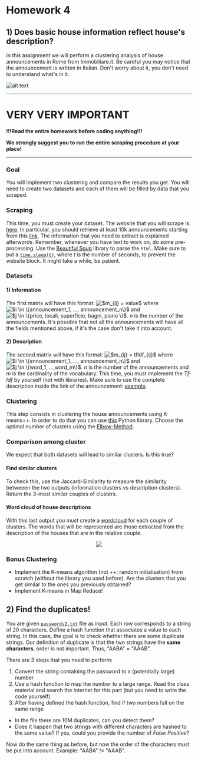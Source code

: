# Homework 4

## 1) Does basic house information reflect house's description?

In this assignment we will perform a clustering analysis of house announcements in Rome from Immobiliare.it. Be careful you may notice that the announcement is written in Italian. Don't worry about it, you don't need to understand what's in it.

![alt text](https://directionscu.org/wp-content/uploads/2018/08/cashforhome.png "Logo Title Text 1")

____ 

# VERY VERY IMPORTANT
__!!!Read the entire homework before coding anything!!!__

__We strongly suggest you to run the entire scraping procedure at your place!__
____

### Goal
 You will implement two clustering and compare the results you get. You will need to create two datasets and each of them will be filled by data that you scraped.

### Scraping
This time, you must create your dataset. The website that you will scrape is: [here](https://www.immobiliare.it). In particular, you should retrieve at least 10k announcements starting from this [link](https://www.immobiliare.it/vendita-case/roma/?criterio=rilevanza&pag=1).
The information that you need to extract is explained afterwords. Remember, whenever you have text to work on, do some pre-processing. Use the [Beautiful Soup](https://www.crummy.com/software/BeautifulSoup/bs4/doc/) library to parse the `html`. Make sure to put a [`time.sleep(t)`](https://www.tutorialspoint.com/python/time_sleep.htm), where *t* is the number of seconds, to prevent the website block. It might take a while, be patient.


### Datasets 
#### 1) Information
The first matrix will have this format: <img src="https://latex.codecogs.com/gif.latex?$m_{ij}&space;=&space;value$" title="$m_{ij} = value$" /> where <img src="https://latex.codecogs.com/gif.latex?$i&space;\in&space;\{announcement_1,&space;...,&space;announcement_n\}$" title="$i \in \{announcement_1, ..., announcement_n\}$" /> and <img src="https://latex.codecogs.com/gif.latex?$j&space;\in&space;\{price,&space;locali,&space;superficie,&space;bagni,&space;piano&space;\}$" title="$j \in \{price, locali, superficie, bagni, piano \}$" />. *n* is the number of the announcements. It's possible that not all the announcements will have all the fields mentioned above, if it's the case don't take it into account. 

#### 2) Description
The second matrix will have this format: <img src="https://latex.codecogs.com/gif.latex?$m_{ij}&space;=&space;tfIdf_{ij}$" title="$m_{ij} = tfIdf_{ij}$" /> where <img src="https://latex.codecogs.com/gif.latex?$i&space;\in&space;\{announcement_1,&space;...,&space;announcement_n\}$" title="$i \in \{announcement_1, ..., announcement_n\}$" /> and <img src="https://latex.codecogs.com/gif.latex?$j&space;\in&space;\{word_1,&space;...,word_m\}$" title="$j \in \{word_1, ...,word_m\}$" />. *n* is the number of the announcements and *m* is the cardinality of the vocabulary. This time, you must implement the *Tf-Idf* by yourself (not with libraries). Make sure to use the complete description inside the link of the announcement: [example](https://www.immobiliare.it/69900102-Vendita-Bilocale-viale-Ezra-Pound-Roma.html).

### Clustering
This step consists in clustering the house announcements using K-means++. In order to do that you can use [this](https://scikit-learn.org/stable/modules/generated/sklearn.cluster.KMeans.html) Python library. Choose the optimal number of clusters using the [Elbow-Method](https://en.wikipedia.org/wiki/Elbow_method_(clustering)).

### Comparison among cluster
We expect that both datasets will lead to similar clusters. Is this true?
#### Find similar clusters
To check this, use the Jaccard-Similarity to measure the similarity betweeen the two outputs (information clusters vs description clusters). Return the 3-most similar couples of clusters.
#### Word cloud of house descriptions
With this last output you must create a [wordcloud](https://www.datacamp.com/community/tutorials/wordcloud-python) for each couple of clusters. The words that will be represented are those extracted from the description of the houses that are in the relative couple.

<div style="text-align:center"><img src ="https://d791hlskfkbjh.cloudfront.net/7731287/980x.jpg" /></div>

### Bonus Clustering
* Implement the K-means algorithm (not ++: random initialisation) from scratch (without the library you used before). Are the clusters that you get similar to the ones you previously obtained?
* Implement K-means in Map Reduce!

## 2) Find the duplicates!

You are given [`passwords2.txt`](https://drive.google.com/open?id=1wTmOU-yqk4qdQYg42AquhzgpNGrRA96d) file as input. Each row corresponds to a string of 20 characters. Define a hash function that associates a value to each string. In this case, the goal is to check whether there are some duplicate strings. Our definition of duplicate is that the two strings have the __same characters__, order is not important. Thus, "AABA" = "AAAB".

There are 3 steps that you need to perform:
1. Convert the string containing the password to a (potentially large) number
2. Use a hash function to map the number to a large range. Read the class material and search the internet for this part (but you need to write the code yourself).
3. After having defined the hash function, find if two numbers fall on the same range

* In the file there are 10M duplicates, can you detect them?
* Does it happen that two strings with different characters are hashed to the same value? If yes, could you provide the number of *False Positive*?

Now do the same thing as before, but now the order of the characters must be put into account. Example: "AABA" != "AAAB".
